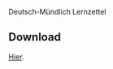 
Deutsch-Mündlich Lernzettel

## Download
<a href="https://github.com/OfflineBot/deutsch-abi/raw/main/main.pdf" download>Hier</a>.
